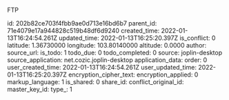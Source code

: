 FTP

id: 202b82ce703f4fbb9ae0d713e16bd6b7
parent_id: 71e4079e17a944828c519b48df6d9240
created_time: 2022-01-13T16:24:54.261Z
updated_time: 2022-01-13T16:25:20.397Z
is_conflict: 0
latitude: 1.36730000
longitude: 103.80140000
altitude: 0.0000
author: 
source_url: 
is_todo: 1
todo_due: 0
todo_completed: 0
source: joplin-desktop
source_application: net.cozic.joplin-desktop
application_data: 
order: 0
user_created_time: 2022-01-13T16:24:54.261Z
user_updated_time: 2022-01-13T16:25:20.397Z
encryption_cipher_text: 
encryption_applied: 0
markup_language: 1
is_shared: 0
share_id: 
conflict_original_id: 
master_key_id: 
type_: 1